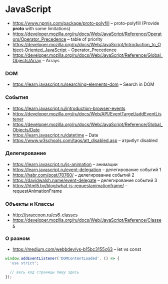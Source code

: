 # JavaScript

- https://www.npmjs.com/package/proto-polyfill – proto-polyfill (Provide __proto__ with some limitations)
- https://developer.mozilla.org/ru/docs/Web/JavaScript/Reference/Operators/Operator_Precedence – table of priority
- https://developer.mozilla.org/ru/docs/Web/JavaScript/Introduction_to_Object-Oriented_JavaScript – Operator_Precedence
- https://developer.mozilla.org/ru/docs/Web/JavaScript/Reference/Global_Objects/Array – Arrays

### DOM
- https://learn.javascript.ru/searching-elements-dom – Search in DOM

### События
- https://learn.javascript.ru/introduction-browser-events 
- https://developer.mozilla.org/ru/docs/Web/API/EventTarget/addEventListener
- https://developer.mozilla.org/ru/docs/Web/JavaScript/Reference/Global_Objects/Date
- https://learn.javascript.ru/datetime – Date
- https://www.w3schools.com/tags/att_disabled.asp – атрибут disabled

### Делегирование
- https://learn.javascript.ru/js-animation – анимации
- https://learn.javascript.ru/event-delegation – делегирование событий 1
- https://habr.com/post/70760/ – делегирование событий 2
- https://davidwalsh.name/event-delegate – делегирование событий 3
- https://html5.by/blog/what-is-requestanimationframe/ – requestAnimationFrame

### Объекты и Классы
- http://jsraccoon.ru/es6-classes
- https://developer.mozilla.org/ru/docs/Web/JavaScript/Reference/Classes

### О разном
- https://medium.com/webbdev/vs-b15bc3155c63 – let vs const

```javascript
window.addEventListener('DOMContentLoaded', () => {
  'use strict';

  // весь код страницы пишу здесь
});
```